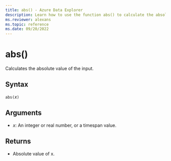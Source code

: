 ```yaml
---
title: abs() - Azure Data Explorer
description: Learn how to use the function abs() to calculate the absolute value of an input in Azure Data Explorer.
ms.reviewer: alexans
ms.topic: reference
ms.date: 09/20/2022
---
```

# abs()

Calculates the absolute value of the input.

## Syntax

`abs(`*x*`)`

## Arguments

* *x*: An integer or real number, or a timespan value.

## Returns

* Absolute value of x.
